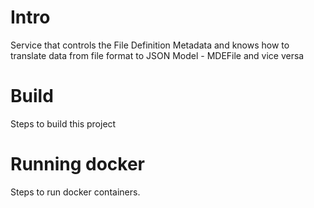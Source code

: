 # Intro
Service that controls the File Definition Metadata and knows how to translate data from file format to JSON Model - MDEFile 
and vice versa


# Build
Steps to build this project

# Running docker
Steps to run docker containers.



